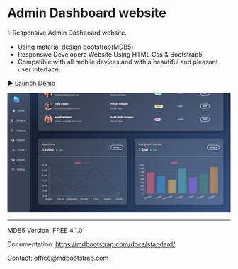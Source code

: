 # Admin Dashboard website

✨Responsive Admin Dashboard website.
- Using material design bootstrap(MDB5)
- Responsive Developers Website Using HTML Css & Bootstrap5.
- Compatible with all mobile devices and with a beautiful and pleasant user interface.

[▶️ Launch Demo](https://asaddoost.github.io/Admin-Dashboard-1/)

![preview img](/preview.jpg)



--------------------------------
MDB5
Version: FREE 4.1.0

Documentation:
https://mdbootstrap.com/docs/standard/

Contact:
office@mdbootstrap.com

